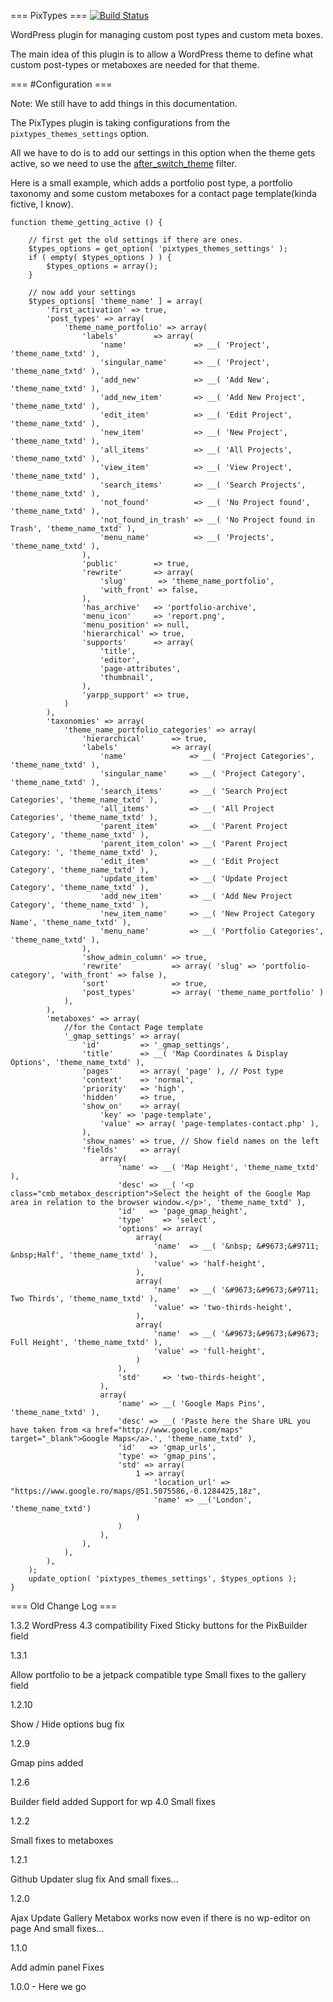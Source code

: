=== PixTypes === [![Build Status](https://travis-ci.org/pixelgrade/pixtypes.svg?branch=update)](https://travis-ci.org/pixelgrade/pixtypes)

WordPress plugin for managing custom post types and custom meta boxes.

The main idea of this plugin is to allow a WordPress theme to define what custom post-types or metaboxes are needed for that theme.

=== <a name="pixytpes_config">#Configuration</a> ===

Note: We still have to add things in this documentation.

The PixTypes plugin is taking configurations from the `pixtypes_themes_settings` option.

All we have to do is to add our settings in this option when the theme gets active, so we need to use the [after_switch_theme](http://codex.wordpress.org/Plugin_API/Action_Reference/after_switch_theme) filter.

Here is a small example, which adds a portfolio post type, a portfolio taxonomy and some custom metaboxes for a contact page template(kinda fictive, I know).

```
function theme_getting_active () {

	// first get the old settings if there are ones.
	$types_options = get_option( 'pixtypes_themes_settings' );
	if ( empty( $types_options ) ) {
		$types_options = array();
	}

	// now add your settings
	$types_options[ 'theme_name' ] = array(
		'first_activation' => true,
		'post_types' => array(
			'theme_name_portfolio' => array(
				'labels'        => array(
					'name'               => __( 'Project', 'theme_name_txtd' ),
					'singular_name'      => __( 'Project', 'theme_name_txtd' ),
					'add_new'            => __( 'Add New', 'theme_name_txtd' ),
					'add_new_item'       => __( 'Add New Project', 'theme_name_txtd' ),
					'edit_item'          => __( 'Edit Project', 'theme_name_txtd' ),
					'new_item'           => __( 'New Project', 'theme_name_txtd' ),
					'all_items'          => __( 'All Projects', 'theme_name_txtd' ),
					'view_item'          => __( 'View Project', 'theme_name_txtd' ),
					'search_items'       => __( 'Search Projects', 'theme_name_txtd' ),
					'not_found'          => __( 'No Project found', 'theme_name_txtd' ),
					'not_found_in_trash' => __( 'No Project found in Trash', 'theme_name_txtd' ),
					'menu_name'          => __( 'Projects', 'theme_name_txtd' ),
				),
				'public'        => true,
				'rewrite'       => array(
					'slug'       => 'theme_name_portfolio',
					'with_front' => false,
				),
				'has_archive'   => 'portfolio-archive',
				'menu_icon'     => 'report.png',
				'menu_position' => null,
				'hierarchical' => true,
				'supports'      => array(
					'title',
					'editor',
					'page-attributes',
					'thumbnail',
				),
				'yarpp_support' => true,
			)
		),
		'taxonomies' => array(
			'theme_name_portfolio_categories' => array(
				'hierarchical'      => true,
				'labels'            => array(
					'name'              => __( 'Project Categories', 'theme_name_txtd' ),
					'singular_name'     => __( 'Project Category', 'theme_name_txtd' ),
					'search_items'      => __( 'Search Project Categories', 'theme_name_txtd' ),
					'all_items'         => __( 'All Project Categories', 'theme_name_txtd' ),
					'parent_item'       => __( 'Parent Project Category', 'theme_name_txtd' ),
					'parent_item_colon' => __( 'Parent Project Category: ', 'theme_name_txtd' ),
					'edit_item'         => __( 'Edit Project Category', 'theme_name_txtd' ),
					'update_item'       => __( 'Update Project Category', 'theme_name_txtd' ),
					'add_new_item'      => __( 'Add New Project Category', 'theme_name_txtd' ),
					'new_item_name'     => __( 'New Project Category Name', 'theme_name_txtd' ),
					'menu_name'         => __( 'Portfolio Categories', 'theme_name_txtd' ),
				),
				'show_admin_column' => true,
				'rewrite'           => array( 'slug' => 'portfolio-category', 'with_front' => false ),
				'sort'              => true,
				'post_types'        => array( 'theme_name_portfolio' )
			),
		),
		'metaboxes' => array(
			//for the Contact Page template
			'_gmap_settings' => array(
				'id'         => '_gmap_settings',
				'title'      => __( 'Map Coordinates & Display Options', 'theme_name_txtd' ),
				'pages'      => array( 'page' ), // Post type
				'context'    => 'normal',
				'priority'   => 'high',
				'hidden'     => true,
				'show_on'    => array(
					'key' => 'page-template',
					'value' => array( 'page-templates-contact.php' ),
				),
				'show_names' => true, // Show field names on the left
				'fields'     => array(
					array(
						'name' => __( 'Map Height', 'theme_name_txtd' ),
						'desc' => __( '<p class="cmb_metabox_description">Select the height of the Google Map area in relation to the browser window.</p>', 'theme_name_txtd' ),
						'id'   => 'page_gmap_height',
						'type'    => 'select',
						'options' => array(
							array(
								'name'  => __( '&nbsp; &#9673;&#9711; &nbsp;Half', 'theme_name_txtd' ),
								'value' => 'half-height',
							),
							array(
								'name'  => __( '&#9673;&#9673;&#9711; Two Thirds', 'theme_name_txtd' ),
								'value' => 'two-thirds-height',
							),
							array(
								'name'  => __( '&#9673;&#9673;&#9673; Full Height', 'theme_name_txtd' ),
								'value' => 'full-height',
							)
						),
						'std'     => 'two-thirds-height',
					),
					array(
						'name' => __( 'Google Maps Pins', 'theme_name_txtd' ),
						'desc' => __( 'Paste here the Share URL you have taken from <a href="http://www.google.com/maps" target="_blank">Google Maps</a>.', 'theme_name_txtd' ),
						'id'   => 'gmap_urls',
						'type' => 'gmap_pins',
						'std' => array(
							1 => array(
								'location_url' => "https://www.google.ro/maps/@51.5075586,-0.1284425,18z",
								'name' => __('London', 'theme_name_txtd')
							)
						)
					),
				),
			),
		),
	);
	update_option( 'pixtypes_themes_settings', $types_options );
}
```

=== Old Change Log  ===

1.3.2
WordPress 4.3 compatibility
Fixed Sticky buttons for the PixBuilder field

1.3.1

Allow portfolio to be a jetpack compatible type
Small fixes to the gallery field

1.2.10

Show / Hide options bug fix

1.2.9

Gmap pins added

1.2.6

Builder field added
Support for wp 4.0
Small fixes

1.2.2

Small fixes to metaboxes

1.2.1

Github Updater slug fix
And small fixes...

1.2.0

Ajax Update
Gallery Metabox works now even if there is no wp-editor on page
And small fixes...

1.1.0

Add admin panel
Fixes

1.0.0 - Here we go

